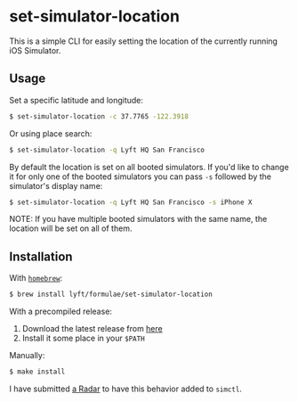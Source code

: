 # set-simulator-location

This is a simple CLI for easily setting the location of the currently
running iOS Simulator.

## Usage

Set a specific latitude and longitude:

```sh
$ set-simulator-location -c 37.7765 -122.3918
```

Or using place search:

```sh
$ set-simulator-location -q Lyft HQ San Francisco
```

By default the location is set on all booted simulators. If you'd like
to change it for only one of the booted simulators you can pass `-s`
followed by the simulator's display name:

```sh
$ set-simulator-location -q Lyft HQ San Francisco -s iPhone X
```

NOTE: If you have multiple booted simulators with the same name, the
location will be set on all of them.

## Installation

With [`homebrew`](http://brew.sh/):

```sh
$ brew install lyft/formulae/set-simulator-location
```

With a precompiled release:

1. Download the latest release from
   [here](https://github.com/lyft/set-simulator-location/releases/)
1. Install it some place in your `$PATH`

Manually:

```sh
$ make install
```

I have submitted [a Radar](http://www.openradar.me/30789939) to have
this behavior added to `simctl`.
